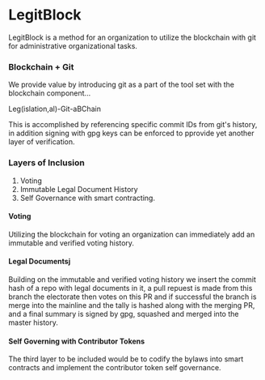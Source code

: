#  LegitBlock

LegitBlock is a method for an organization to utilize the blockchain
with git for administrative  organizational tasks.

### Blockchain + Git

We provide value by introducing git as a part of the tool set with the
blockchain component...

Leg(islation,al)-Git-aBChain

This is accomplished by referencing specific commit IDs from git's
history, in addition signing with gpg keys can be enforced to pprovide
yet another layer of verification.

### Layers of Inclusion

1. Voting
1. Immutable Legal Document History
1. Self Governance with smart contracting.

#### Voting
Utilizing the blockchain for voting an organization can immediately add
an immutable and verified voting history.

#### Legal Documentsj
Building on the immutable and verified voting history we insert the
commit hash of a repo with legal documents in it, a pull repuest is made
from this branch the electorate then votes on this PR and if successful
the branch is merge into the mainline and the tally is hashed along with
the merging PR, and a final summary is signed by gpg, squashed and
merged into the master history.

#### Self Governing with Contributor Tokens

The third layer to be included would be to codify the bylaws into smart
contracts and implement the contributor token self governance.
